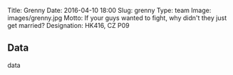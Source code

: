Title: Grenny
Date: 2016-04-10 18:00
Slug: grenny
Type: team
Image: images/grenny.jpg
Motto: If your guys wanted to fight, why didn't they just get married?
Designation: HK416, CZ P09

## Data

data
